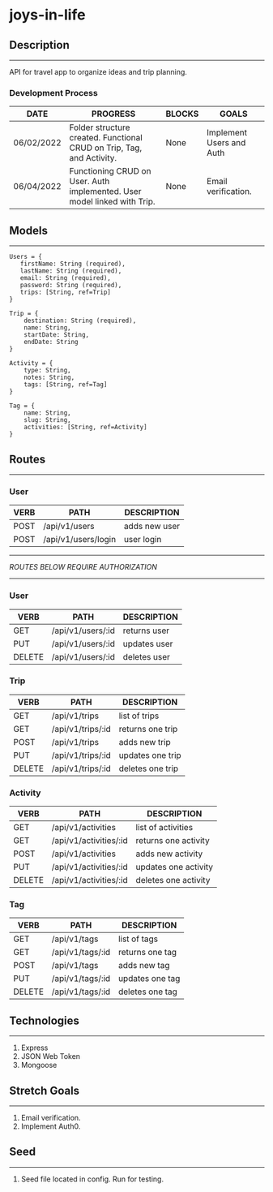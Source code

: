 # joys-in-life

## Description
***

API for travel app to organize ideas and trip planning.

### Development Process
   DATE 		 | 		  PROGRESS     |     BLOCKS 		 |  	 GOALS     |
------------ | ----------------- | --------------- | ------------- |
06/02/2022 | Folder structure created. Functional CRUD on Trip, Tag, and Activity. | None | Implement Users and Auth |
06/04/2022 | Functioning CRUD on User. Auth implemented. User model linked with Trip. | None | Email verification. |

## Models
***

```
Users = {
   firstName: String (required),
   lastName: String (required),
   email: String (required),
   password: String (required),
   trips: [String, ref=Trip]
}

Trip = {
    destination: String (required),
    name: String,
    startDate: String,
    endDate: String
}

Activity = {
    type: String,
    notes: String,
    tags: [String, ref=Tag]
}

Tag = {
    name: String,
    slug: String,
    activities: [String, ref=Activity]
}
```

## Routes
***

### User
   VERB 		 | 		  PATH 		 |  	 DESCRIPTION
------------ | ------------- | -------------------
POST | /api/v1/users | adds new user |
POST | /api/v1/users/login | user login |

***
*ROUTES BELOW REQUIRE AUTHORIZATION*
***

### User
   VERB 		 | 		  PATH 		 |  	 DESCRIPTION
------------ | ------------- | -------------------
GET | /api/v1/users/:id | returns user|
PUT | /api/v1/users/:id | updates user |
DELETE | /api/v1/users/:id | deletes user |

### Trip
   VERB 		 | 		  PATH 		 |  	 DESCRIPTION
------------ | ------------- | -------------------
GET | /api/v1/trips | list of trips |
GET | /api/v1/trips/:id | returns one trip |
POST | /api/v1/trips | adds new trip |
PUT | /api/v1/trips/:id | updates one trip |
DELETE | /api/v1/trips/:id | deletes one trip |

### Activity
   VERB 		 | 		  PATH 		 |  	 DESCRIPTION
------------ | ------------- | -------------------
GET | /api/v1/activities | list of activities |
GET | /api/v1/activities/:id | returns one activity |
POST | /api/v1/activities | adds new activity |
PUT | /api/v1/activities/:id | updates one activity |
DELETE | /api/v1/activities/:id | deletes one activity |

### Tag
   VERB 		 | 		  PATH 		 |  	 DESCRIPTION
------------ | ------------- | -------------------
GET | /api/v1/tags | list of tags |
GET | /api/v1/tags/:id | returns one tag |
POST | /api/v1/tags | adds new tag |
PUT | /api/v1/tags/:id | updates one tag |
DELETE | /api/v1/tags/:id | deletes one tag |

## Technologies
***
1. Express
2. JSON Web Token
3. Mongoose

## Stretch Goals
***
1. Email verification.
2. Implement Auth0.

## Seed
***
1. Seed file located in config. Run for testing.
 